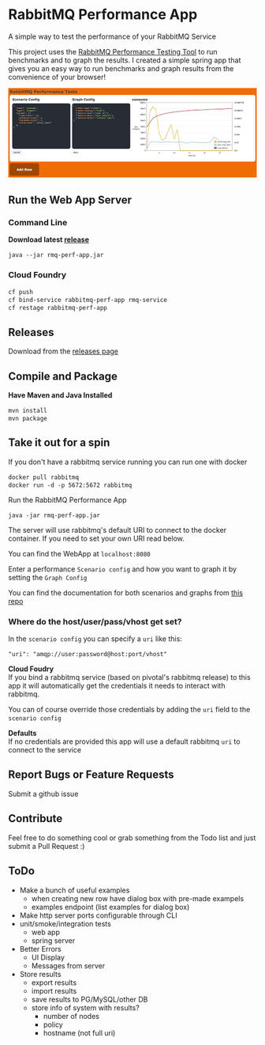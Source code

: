 # RabbitMQ Performance App

A simple way to test the performance of your RabbitMQ Service

This project uses the [RabbitMQ Performance Testing Tool]( https://github.com/rabbitmq/rabbitmq-perf-test/ ) to run benchmarks and to graph the results. I created a simple spring app that gives you an easy way to run benchmarks and graph results from the convenience of your browser!

![Screenshot from the chrome](rmq-perf-app-screenshot.png)

## Run the Web App Server

### Command Line
**Download latest [release](https://github.com/johnlonganecker/rabbitmq-performance-app/releases)**
```
java --jar rmq-perf-app.jar
```

### Cloud Foundry
```
cf push
cf bind-service rabbitmq-perf-app rmq-service
cf restage rabbitmq-perf-app
```

## Releases
Download from the [releases page](https://github.com/johnlonganecker/rabbitmq-performance-app/releases)

## Compile and Package
**Have Maven and Java Installed**
```
mvn install
mvn package
```

## Take it out for a spin

If you don't have a rabbitmq service running you can run one with docker
```
docker pull rabbitmq
docker run -d -p 5672:5672 rabbitmq
```

Run the RabbitMQ Performance App
```
java -jar rmq-perf-app.jar
```

The server will use rabbitmq's default URI to connect to the docker container. If you need to set your own URI read below.

You can find the WebApp at `localhost:8080`

Enter a performance `Scenario config` and how you want to graph it by setting the `Graph Config` 

You can find the documentation for both scenarios and graphs from [this repo](https://github.com/rabbitmq/rabbitmq-perf-test/blob/aeead278089125753268fc61ab91caa155220459/html/README.md)

### Where do the host/user/pass/vhost get set?
In the `scenario config` you can specify a `uri` like this:

```
"uri": "amqp://user:password@host:port/vhost"
```

**Cloud Foudry**<br>
If you bind a rabbitmq service (based on pivotal's rabbitmq release) to this app it will automatically get the credentials it needs to interact with rabbitmq.

You can of course override those credentials by adding the `uri` field to the `scenario config`

**Defaults**<br>
If no credentials are provided this app will use a default rabbitmq `uri` to connect to the service

## Report Bugs or Feature Requests
Submit a github issue

## Contribute
Feel free to do something cool or grab something from the Todo list and just submit a Pull Request :)

## ToDo
- Make a bunch of useful examples
  - when creating new row have dialog box with pre-made exampels
  - examples endpoint (list examples for dialog box)
- Make http server ports configurable through CLI
- unit/smoke/integration tests
  - web app
  - spring server
- Better Errors
  - UI Display
  - Messages from server
- Store results
  - export results
  - import results
  - save results to PG/MySQL/other DB
  - store info of system with results?
    - number of nodes
    - policy
    - hostname (not full uri)
